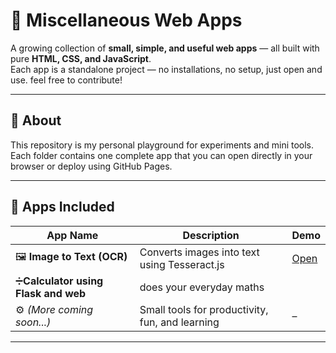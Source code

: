 # 🧩 Miscellaneous Web Apps

A growing collection of **small, simple, and useful web apps** — all built with pure **HTML, CSS, and JavaScript**.  
Each app is a standalone project — no installations, no setup, just open and use.
feel free to contribute! 

---

## 🧠 About
This repository is my personal playground for experiments and mini tools.  
Each folder contains one complete app that you can open directly in your browser or deploy using GitHub Pages.

---

## 🚀 Apps Included
| App Name | Description | Demo |
|-----------|-------------|------|
| 🖼️ **Image to Text (OCR)** | Converts images into text using Tesseract.js | [Open](#) |
| ➗**Calculator using Flask and web** | does your everyday maths |   |
| ⚙️ *(More coming soon...)* | Small tools for productivity, fun, and learning | – |

---
